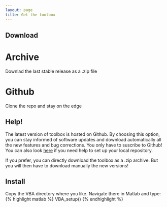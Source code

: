 ```yaml
---
layout: page
title: Get the toolbox
---
```


<h2>Download</h2>

<div class="download-option">
        <div class="button">
            <a class="fa fa-archive fa-5x" href="https://github.com/MBB-team/VBA-toolbox/archive/master.zip"></a>
        </div>
        <div class="description">
        <h1>Archive</h1>
        <p>Downlad the last stable release as a .zip file</p>
        </div>
</div>

<div class="download-option">
        <div class="button">
            <a class="fa fa-github-alt fa-5x" href="https://github.com/MBB-team/VBA-toolbox"></a>
        </div>
        <div class="description">
        <h1>Github</h1>
        <p>Clone the repo and stay on the edge</p>
        </div>
</div>

<h2>Help!</h2>
<p>The latest version of toolbox is hosted on Github.
   By choosing this option, you can stay informed of software updates and download automatically all the new features and bug corrections.
   You only have to suscribe to Github! You can also look <a href="https://help.github.com/articles/set-up-git/">here</a> if you need help to set up
   your local repository.
</p>
<p>
    If you prefer, you can directly download the toolbox as a .zip archive. But you will then have to download manually the new versions!
</p>

<h2>Install</h2>

<p> Copy the VBA directory where you like. Navigate there in Matlab and type:
{% highlight matlab %}
VBA_setup()
{% endhighlight %}
</p>


